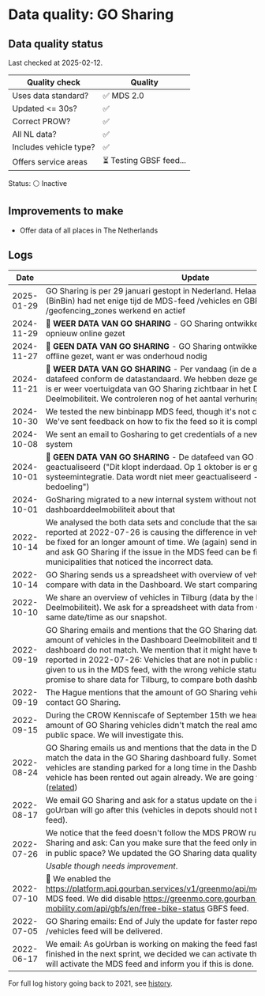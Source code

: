 # Data quality: GO Sharing

## Data quality status

Last checked at 2025-02-12.

| **Quality check**           | **Quality**
| --                          | --
| Uses data standard?         | ✅ MDS 2.0
| Updated <= 30s?             | ✅
| Correct PROW?               | ✅
| All NL data?                | ✅
| Includes vehicle type?      | ✅
| Offers service areas        | ⏳ Testing GBSF feed...

Status: ⚪ Inactive

## Improvements to make

- Offer data of all places in The Netherlands

## Logs

| Date       | Update 
| ----       | ---
| 2025-01-29 | GO Sharing is per 29 januari gestopt in Nederland. Helaas, want GO Sharing (BinBin) had net enige tijd de MDS-feed /vehicles en GBFS-feed /geofencing_zones werkend en actief
| 2024-11-29 | 🎉 **WEER DATA VAN GO SHARING** - GO Sharing ontwikkelteam heeft de feed opnieuw online gezet
| 2024-11-27 | 🐛 **GEEN DATA VAN GO SHARING** - GO Sharing ontwikkelteam heeft de feed offline gezet, want er was onderhoud nodig
| 2024-11-21 | 🎉 **WEER DATA VAN GO SHARING** - Per vandaag (in de avond) is de MDS 2.0 datafeed conform de datastandaard. We hebben deze geactiveerd. Per vandaag is er weer voertuigdata van GO Sharing zichtbaar in het Dashboard Deelmobiliteit. We controleren nog of het aantal verhuringen ook klopt.
| 2024-10-30 | We tested the new binbinapp MDS feed, though it's not compliant with MDS yet. We've sent feedback on how to fix the feed so it is compliant.
| 2024-10-08 | We sent an email to Gosharing to get credentials of a new feed for the new system
| 2024-10-01 | 🐛 **GEEN DATA VAN GO SHARING** - De datafeed van GO Sharing wordt niet meer geactualiseerd ("Dit klopt inderdaad. Op 1 oktober is er gestart met een interne systeemintegratie. Data wordt niet meer geactualiseerd - uiteraard niet de bedoeling")
| 2024-10-01 | GoSharing migrated to a new internal system without notifiying the dashboarddeelmobiliteit about that
| 2022-10-14 | We analysed the both data sets and conclude that the same issue that we reported at 2022-07-26 is causing the difference in vehicles. This issue has to be fixed for an longer amount of time. We (again) send info on how to fix this and ask GO Sharing if the issue in the MDS feed can be fixed. Also we inform the municipalities that noticed the incorrect data.
| 2022-10-14 | GO Sharing sends us a spreadsheet with overview of vehicles in Tilburg, to compare with data in the Dashboard. We start comparing.
| 2022-10-10 | We share an overview of vehicles in Tilburg (data by the Dashboard Deelmobiliteit). We ask for a spreadsheet with data from GO Sharing, for the same date/time as our snapshot.
| 2022-09-19 | GO Sharing emails and mentions that the GO Sharing data team sees that the amount of vehicles in the Dashboard Deelmobiliteit and the amount in their own dashboard do not match. We mention that it might have to do with the issue we reported in 2022-07-26: Vehicles that are not in public space anymore are still given to us in the MDS feed, with the wrong vehicle status. Next to that we promise to share data for Tilburg, to compare both dashboards.
| 2022-09-19 | The Hague mentions that the amount of GO Sharing vehicles is not correct. We contact GO Sharing.
| 2022-09-15 | During the CROW Kenniscafe of September 15th we heard from Tilburg that the amount of GO Sharing vehicles didn't match the real amount of vehicles in public space. We will investigate this.
| 2022-08-24 | GO Sharing emails us and mentions that the data in the Dashboard doesn't match the data in the GO Sharing dashboard fully. Sometimes GO Sharing vehicles are standing parked for a long time in the Dashboard, while in reality the vehicle has been rented out again already. We are going to do research on this ([related](https://github.com/Stichting-CROW/dashboarddeelmobiliteit-datakwaliteit/issues/32))
| 2022-08-17 | We email GO Sharing and ask for a status update on the incorrect feed PROW. goUrban will go after this (vehicles in depots should not be present in the data feed).
| 2022-07-26 | We notice that the feed doesn't follow the MDS PROW rules. We email GO Sharing and ask: Can you make sure that the feed only include vehicles that are in public space? We updated the GO Sharing data quality from 🟢 _Perfect_ to 🟡 _Usable though needs improvement_.
| 2022-07-10 | 🎉 We enabled the https://platform.api.gourban.services/v1/greenmo/api/mds/netherlands/vehicles MDS feed. We did disable https://greenmo.core.gourban-mobility.com/api/gbfs/en/free-bike-status GBFS feed.
| 2022-07-05 | GO Sharing emails: End of July the update for faster reponse times of the MDS /vehicles feed will be delivered.
| 2022-06-17 | We email: As goUrban is working on making the feed faster and this will be finished in the next sprint, we decided we can activate the MDS feed now. We will activate the MDS feed and inform you if this is done.

For full log history going back to 2021, see [history](https://github.com/Stichting-CROW/dashboarddeelmobiliteit-datakwaliteit/blob/38ea1d0b48c7dfe2fa3298e43ceac50d11a27603/provider/GoSharing.md#logs).
